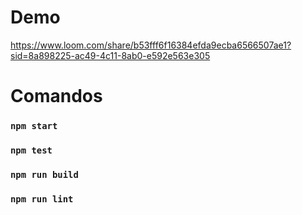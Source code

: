 # Demo

https://www.loom.com/share/b53fff6f16384efda9ecba6566507ae1?sid=8a898225-ac49-4c11-8ab0-e592e563e305

# Comandos

### `npm start`

### `npm test`

### `npm run build`

### `npm run lint`
